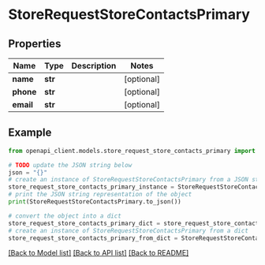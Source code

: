 # StoreRequestStoreContactsPrimary


## Properties

Name | Type | Description | Notes
------------ | ------------- | ------------- | -------------
**name** | **str** |  | [optional] 
**phone** | **str** |  | [optional] 
**email** | **str** |  | [optional] 

## Example

```python
from openapi_client.models.store_request_store_contacts_primary import StoreRequestStoreContactsPrimary

# TODO update the JSON string below
json = "{}"
# create an instance of StoreRequestStoreContactsPrimary from a JSON string
store_request_store_contacts_primary_instance = StoreRequestStoreContactsPrimary.from_json(json)
# print the JSON string representation of the object
print(StoreRequestStoreContactsPrimary.to_json())

# convert the object into a dict
store_request_store_contacts_primary_dict = store_request_store_contacts_primary_instance.to_dict()
# create an instance of StoreRequestStoreContactsPrimary from a dict
store_request_store_contacts_primary_from_dict = StoreRequestStoreContactsPrimary.from_dict(store_request_store_contacts_primary_dict)
```
[[Back to Model list]](../README.md#documentation-for-models) [[Back to API list]](../README.md#documentation-for-api-endpoints) [[Back to README]](../README.md)


